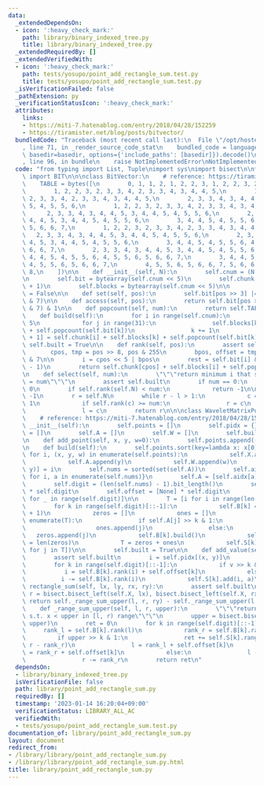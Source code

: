 ```yaml
---
data:
  _extendedDependsOn:
  - icon: ':heavy_check_mark:'
    path: library/binary_indexed_tree.py
    title: library/binary_indexed_tree.py
  _extendedRequiredBy: []
  _extendedVerifiedWith:
  - icon: ':heavy_check_mark:'
    path: tests/yosupo/point_add_rectangle_sum.test.py
    title: tests/yosupo/point_add_rectangle_sum.test.py
  _isVerificationFailed: false
  _pathExtension: py
  _verificationStatusIcon: ':heavy_check_mark:'
  attributes:
    links:
    - https://miti-7.hatenablog.com/entry/2018/04/28/152259
    - https://tiramister.net/blog/posts/bitvector/
  bundledCode: "Traceback (most recent call last):\n  File \"/opt/hostedtoolcache/PyPy/3.7.13/x64/site-packages/onlinejudge_verify/documentation/build.py\"\
    , line 71, in _render_source_code_stat\n    bundled_code = language.bundle(stat.path,\
    \ basedir=basedir, options={'include_paths': [basedir]}).decode()\n  File \"/opt/hostedtoolcache/PyPy/3.7.13/x64/site-packages/onlinejudge_verify/languages/python.py\"\
    , line 96, in bundle\n    raise NotImplementedError\nNotImplementedError\n"
  code: "from typing import List, Tuple\nimport sys\nimport bisect\n\nfrom library.binary_indexed_tree\
    \ import BIT\n\n\nclass BitVector:\n    # reference: https://tiramister.net/blog/posts/bitvector/\n\
    \    TABLE = bytes([\n        0, 1, 1, 2, 1, 2, 2, 3, 1, 2, 2, 3, 2, 3, 3, 4,\n\
    \        1, 2, 2, 3, 2, 3, 3, 4, 2, 3, 3, 4, 3, 4, 4, 5,\n        1, 2, 2, 3,\
    \ 2, 3, 3, 4, 2, 3, 3, 4, 3, 4, 4, 5,\n        2, 3, 3, 4, 3, 4, 4, 5, 3, 4, 4,\
    \ 5, 4, 5, 5, 6,\n        1, 2, 2, 3, 2, 3, 3, 4, 2, 3, 3, 4, 3, 4, 4, 5,\n  \
    \      2, 3, 3, 4, 3, 4, 4, 5, 3, 4, 4, 5, 4, 5, 5, 6,\n        2, 3, 3, 4, 3,\
    \ 4, 4, 5, 3, 4, 4, 5, 4, 5, 5, 6,\n        3, 4, 4, 5, 4, 5, 5, 6, 4, 5, 5, 6,\
    \ 5, 6, 6, 7,\n        1, 2, 2, 3, 2, 3, 3, 4, 2, 3, 3, 4, 3, 4, 4, 5,\n     \
    \   2, 3, 3, 4, 3, 4, 4, 5, 3, 4, 4, 5, 4, 5, 5, 6,\n        2, 3, 3, 4, 3, 4,\
    \ 4, 5, 3, 4, 4, 5, 4, 5, 5, 6,\n        3, 4, 4, 5, 4, 5, 5, 6, 4, 5, 5, 6, 5,\
    \ 6, 6, 7,\n        2, 3, 3, 4, 3, 4, 4, 5, 3, 4, 4, 5, 4, 5, 5, 6,\n        3,\
    \ 4, 4, 5, 4, 5, 5, 6, 4, 5, 5, 6, 5, 6, 6, 7,\n        3, 4, 4, 5, 4, 5, 5, 6,\
    \ 4, 5, 5, 6, 5, 6, 6, 7,\n        4, 5, 5, 6, 5, 6, 6, 7, 5, 6, 6, 7, 6, 7, 7,\
    \ 8,\n    ])\n\n    def __init__(self, N):\n        self.cnum = (N + 255) >> 8\n\
    \n        self.bit = bytearray(self.cnum << 5)\n        self.chunk = [0] * (self.cnum\
    \ + 1)\n        self.blocks = bytearray(self.cnum << 5)\n\n        self.built\
    \ = False\n\n    def set(self, pos):\n        self.bit[pos >> 3] |= 1 << (pos\
    \ & 7)\n\n    def access(self, pos):\n        return self.bit[pos >> 3] >> (pos\
    \ & 7) & 1\n\n    def popcount(self, num):\n        return self.TABLE[num]\n\n\
    \    def build(self):\n        for i in range(self.cnum):\n            k = i <<\
    \ 5\n            for j in range(31):\n                self.blocks[k + 1] = self.blocks[k]\
    \ + self.popcount(self.bit[k])\n                k += 1\n            self.chunk[i\
    \ + 1] = self.chunk[i] + self.blocks[k] + self.popcount(self.bit[k])\n       \
    \ self.built = True\n\n    def rank(self, pos):\n        assert self.built\n \
    \       cpos, tmp = pos >> 8, pos & 255\n        bpos, offset = tmp >> 3, tmp\
    \ & 7\n\n        i = cpos << 5 | bpos\n        rest = self.bit[i] & ((1 << offset)\
    \ - 1)\n        return self.chunk[cpos] + self.blocks[i] + self.popcount(rest)\n\
    \n    def select(self, num):\n        \"\"\"return minimum i that satisfies rank(i)\
    \ = num\"\"\"\n        assert self.built\n        if num == 0:\n            return\
    \ 0\n        if self.rank(self.N) < num:\n            return -1\n\n        l =\
    \ -1\n        r = self.N\n        while r - l > 1:\n            c = (l + r) >>\
    \ 1\n            if self.rank(c) >= num:\n                r = c\n            else:\n\
    \                l = c\n        return r\n\n\nclass WaveletMatrixPointAddRectangleSum:\n\
    \    # reference: https://miti-7.hatenablog.com/entry/2018/04/28/152259\n    def\
    \ __init__(self):\n        self.points = []\n        self.pidx = {}\n        self.X\
    \ = []\n        self.A = []\n        self.W = []\n        self.built = False\n\
    \n    def add_point(self, x, y, w=0):\n        self.points.append((x, y, w))\n\
    \n    def build(self):\n        self.points.sort(key=lambda x: x[0])\n       \
    \ for i, (x, y, w) in enumerate(self.points):\n            self.X.append(x)\n\
    \            self.A.append(y)\n            self.W.append(w)\n            self.pidx[(x,\
    \ y)] = i\n        self.nums = sorted(set(self.A))\n        self.aidx = {a: i\
    \ for i, a in enumerate(self.nums)}\n        self.A = [self.aidx[a] for a in self.A]\n\
    \        self.digit = (len(self.nums) - 1).bit_length()\n        self.B = [None]\
    \ * self.digit\n        self.offset = [None] * self.digit\n        self.S = [BIT(len(self.A))\
    \ for _ in range(self.digit)]\n\n        T = [i for i in range(len(self.A))]\n\
    \        for k in range(self.digit)[::-1]:\n            self.B[k] = BitVector(len(self.A)\
    \ + 1)\n            zeros = []\n            ones = []\n            for i, j in\
    \ enumerate(T):\n                if self.A[j] >> k & 1:\n                    self.B[k].set(i)\n\
    \                    ones.append(j)\n                else:\n                 \
    \   zeros.append(j)\n            self.B[k].build()\n            self.offset[k]\
    \ = len(zeros)\n            T = zeros + ones\n            self.S[k].build([self.W[j]\
    \ for j in T])\n\n        self.built = True\n\n    def add_value(self, x, y, a):\n\
    \        assert self.built\n        i = self.pidx[(x, y)]\n        v = self.aidx[y]\n\
    \        for k in range(self.digit)[::-1]:\n            if v >> k & 1:\n     \
    \           i = self.B[k].rank(i) + self.offset[k]\n            else:\n      \
    \          i -= self.B[k].rank(i)\n            self.S[k].add(i, a)\n\n    def\
    \ rectangle_sum(self, lx, ly, rx, ry):\n        assert self.built\n        l,\
    \ r = bisect.bisect_left(self.X, lx), bisect.bisect_left(self.X, rx)\n       \
    \ return self._range_sum_upper(l, r, ry) - self._range_sum_upper(l, r, ly)\n\n\
    \    def _range_sum_upper(self, l, r, upper):\n        \"\"\"return sum of values\
    \ s.t. x < upper in [l, r) range\"\"\"\n        upper = bisect.bisect_left(self.nums,\
    \ upper)\n        ret = 0\n        for k in range(self.digit)[::-1]:\n       \
    \     rank_l = self.B[k].rank(l)\n            rank_r = self.B[k].rank(r)\n   \
    \         if upper >> k & 1:\n                ret += self.S[k].range_sum(l - rank_l,\
    \ r - rank_r)\n                l = rank_l + self.offset[k]\n                r\
    \ = rank_r + self.offset[k]\n            else:\n                l -= rank_l\n\
    \                r -= rank_r\n        return ret\n"
  dependsOn:
  - library/binary_indexed_tree.py
  isVerificationFile: false
  path: library/point_add_rectangle_sum.py
  requiredBy: []
  timestamp: '2023-01-14 16:20:04+09:00'
  verificationStatus: LIBRARY_ALL_AC
  verifiedWith:
  - tests/yosupo/point_add_rectangle_sum.test.py
documentation_of: library/point_add_rectangle_sum.py
layout: document
redirect_from:
- /library/library/point_add_rectangle_sum.py
- /library/library/point_add_rectangle_sum.py.html
title: library/point_add_rectangle_sum.py
---
```

